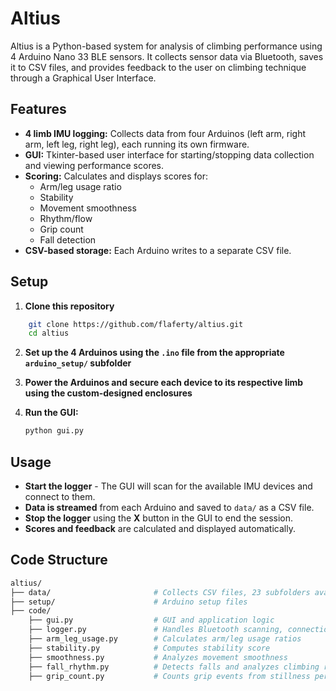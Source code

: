 # Altius

Altius is a Python-based system for analysis of climbing performance using 4 Arduino Nano 33 BLE sensors. It collects sensor data via Bluetooth, saves it to CSV files, and provides feedback to the user on climbing technique through a Graphical User Interface.

## Features

- **4 limb IMU logging:** Collects data from four Arduinos (left arm, right arm, left leg, right leg), each running its own firmware.
- **GUI:** Tkinter-based user interface for starting/stopping data collection and viewing performance scores.
- **Scoring:** Calculates and displays scores for:
  - Arm/leg usage ratio
  - Stability
  - Movement smoothness
  - Rhythm/flow
  - Grip count
  - Fall detection
- **CSV-based storage:** Each Arduino writes to a separate CSV file.

## Setup

1. **Clone this repository** 
```sh
    git clone https://github.com/flaferty/altius.git
    cd altius
```

2. **Set up the 4 Arduinos using the `.ino` file from the appropriate `arduino_setup/` subfolder**

3. **Power the Arduinos and secure each device to its respective limb using the custom-designed enclosures**
4. **Run the GUI:**
   ```sh
   python gui.py
   ```

## Usage

- **Start the logger** - The GUI will scan for the available IMU devices and connect to them.
- **Data is streamed** from each Arduino and saved to `data/` as a CSV file.
- **Stop the logger** using the **X** button in the GUI to end the session.
- **Scores and feedback** are calculated and displayed automatically.

## Code Structure
```bash
altius/
├── data/                       # Collects CSV files, 23 subfolders available with testing data
├── setup/                      # Arduino setup files
├── code/
    ├── gui.py                  # GUI and application logic
    ├── logger.py               # Handles Bluetooth scanning, connection, and CSV logging
    ├── arm_leg_usage.py        # Calculates arm/leg usage ratios
    ├── stability.py            # Computes stability score
    ├── smoothness.py           # Analyzes movement smoothness
    ├── fall_rhythm.py          # Detects falls and analyzes climbing rhythm/flow
    ├── grip_count.py           # Counts grip events from stillness periods
```
